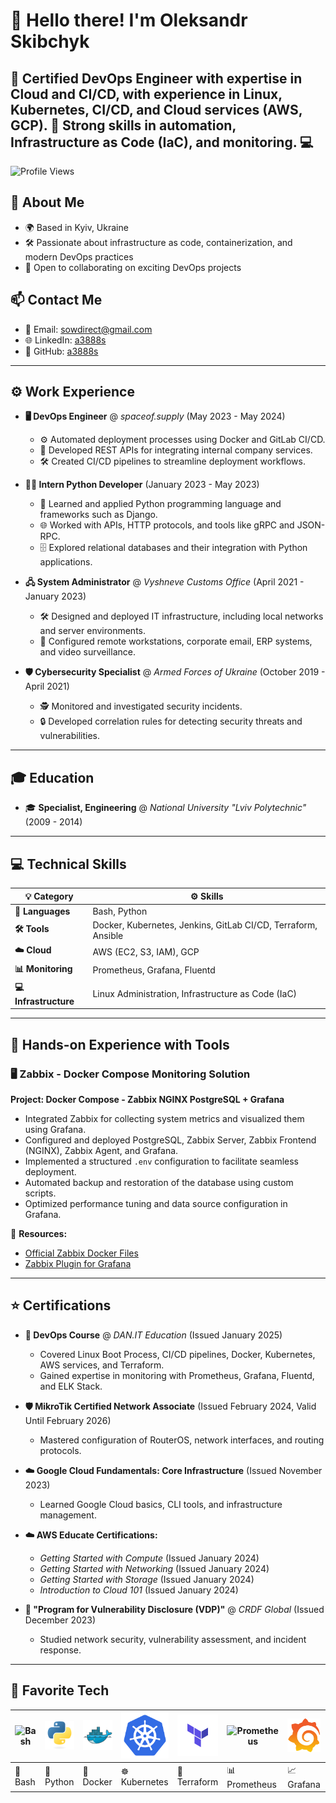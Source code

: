 # :wave: Hello there! I'm Oleksandr Skibchyk

## 🚀 Certified DevOps Engineer with expertise in Cloud and CI/CD, with experience in Linux, Kubernetes, CI/CD, and Cloud services (AWS, GCP). 🌟 Strong skills in automation, Infrastructure as Code (IaC), and monitoring. 💻

![Profile Views](https://komarev.com/ghpvc/?username=a3888s)

## :office: About Me
- 🌍 Based in Kyiv, Ukraine
- 🛠️ Passionate about infrastructure as code, containerization, and modern DevOps practices
- 💬 Open to collaborating on exciting DevOps projects

## :mailbox: Contact Me
- 📧 Email: sowdirect@gmail.com
- 🌐 LinkedIn: [a3888s](https://www.linkedin.com/in/a3888s)
- 🐙 GitHub: [a3888s](https://github.com/a3888s)

---

## :gear: Work Experience

<!-- - **📞 IT Specialist (VoIP, PBX)** @ *CallsApp Ukraine* (April 2024 - November 2024)  
  - 🛠️ Configured and administered VoIP solutions, including Asterisk, FreePBX, and GSM gateways.  
  - 🔧 Deployed and maintained virtual PBX systems integrated with networking equipment.  
  - 📞 Managed and optimized IP telephony and related devices.  
  - 🩺 Diagnosed and resolved technical issues of varying complexity.  
  - 🤝 Provided consultations to business clients on service functionality and operations.  
  - 🔍 Tested, implemented, and supported new technological solutions in IP telephony.  
  - 📊 Analyzed technical challenges and optimized system performance for stability.  
  - 📝 Created technical documentation and conducted client training.   -->

- **🖥️ DevOps Engineer** @ *spaceof.supply* (May 2023 - May 2024)  
  - ⚙️ Automated deployment processes using Docker and GitLab CI/CD.  
  - 📡 Developed REST APIs for integrating internal company services.  
  - 🛠️ Created CI/CD pipelines to streamline deployment workflows.

- **👨‍💻 Intern Python Developer** (January 2023 - May 2023)  
  - 🐍 Learned and applied Python programming language and frameworks such as Django.  
  - 🌐 Worked with APIs, HTTP protocols, and tools like gRPC and JSON-RPC.  
  - 🗄️ Explored relational databases and their integration with Python applications.  

- **🖧 System Administrator** @ *Vyshneve Customs Office* (April 2021 - January 2023)  
  - 🛠️ Designed and deployed IT infrastructure, including local networks and server environments.  
  - 📧 Configured remote workstations, corporate email, ERP systems, and video surveillance.  

- **🛡️ Cybersecurity Specialist** @ *Armed Forces of Ukraine* (October 2019 - April 2021)  
  - 🕵️ Monitored and investigated security incidents.  
  - 🔒 Developed correlation rules for detecting security threats and vulnerabilities.

---

## :mortar_board: Education

- 🎓 **Specialist, Engineering** @ *National University "Lviv Polytechnic"* (2009 - 2014)

---

## :computer: Technical Skills

| **💡 Category**            | **⚙️ Skills**                                                                 |
|-------------------------|----------------------------------------------------------------------------|
| **📝 Languages**          | Bash, Python                                                              |
| **🛠️ Tools**              | Docker, Kubernetes, Jenkins, GitLab CI/CD, Terraform, Ansible            |
| **☁️ Cloud**              | AWS (EC2, S3, IAM), GCP                                                   |
| **📊 Monitoring**         | Prometheus, Grafana, Fluentd                                              |
| **💻 Infrastructure**     | Linux Administration, Infrastructure as Code (IaC)                       |

---

## :wrench: Hands-on Experience with Tools

### 🖥️ **Zabbix - Docker Compose Monitoring Solution**

**Project: Docker Compose - Zabbix NGINX PostgreSQL + Grafana**

- Integrated Zabbix for collecting system metrics and visualized them using Grafana.
- Configured and deployed PostgreSQL, Zabbix Server, Zabbix Frontend (NGINX), Zabbix Agent, and Grafana.
- Implemented a structured `.env` configuration to facilitate seamless deployment.
- Automated backup and restoration of the database using custom scripts.
- Optimized performance tuning and data source configuration in Grafana.

🔗 **Resources:**
- [Official Zabbix Docker Files](https://github.com/zabbix/zabbix-docker)
- [Zabbix Plugin for Grafana](https://github.com/grafana/grafana-zabbix)

---

## :star: Certifications

- **📜 DevOps Course** @ *DAN.IT Education* (Issued January 2025)  
  - Covered Linux Boot Process, CI/CD pipelines, Docker, Kubernetes, AWS services, and Terraform.  
  - Gained expertise in monitoring with Prometheus, Grafana, Fluentd, and ELK Stack.  

- **🛡️ MikroTik Certified Network Associate** (Issued February 2024, Valid Until February 2026)  
  - Mastered configuration of RouterOS, network interfaces, and routing protocols.  

- **☁️ Google Cloud Fundamentals: Core Infrastructure** (Issued November 2023)  
  - Learned Google Cloud basics, CLI tools, and infrastructure management.  

- **☁️ AWS Educate Certifications:**  
  - *Getting Started with Compute* (Issued January 2024)  
  - *Getting Started with Networking* (Issued January 2024)  
  - *Getting Started with Storage* (Issued January 2024)  
  - *Introduction to Cloud 101* (Issued January 2024)  

- **🔐 "Program for Vulnerability Disclosure (VDP)"** @ *CRDF Global* (Issued December 2023)  
  - Studied network security, vulnerability assessment, and incident response.  

---

## :rocket: Favorite Tech

| ![Bash](https://upload.wikimedia.org/wikipedia/commons/4/4b/Bash_Logo_Colored.svg) | ![Python](.img/python-original.svg) | ![Docker](.img/docker-original.svg) | ![Kubernetes](.img/kubernetes-icon-color.svg) | ![Terraform](.img/terraform-svgrepo-com.svg) | ![Prometheus](https://prometheus.io/assets/prometheus_logo.png) | ![Grafana](.img/grafana_icon.svg) | ![AWS](https://raw.githubusercontent.com/gilbarbara/logos/master/logos/aws.svg) |
|------------------|------------------|------------------|------------------|------------------|------------------|------------------|------------------|
| 🐚 Bash          | 🐍 Python        | 🐳 Docker         | ☸️ Kubernetes     | 📜 Terraform      | 📊 Prometheus     | 📈 Grafana        | ☁️ AWS           |
